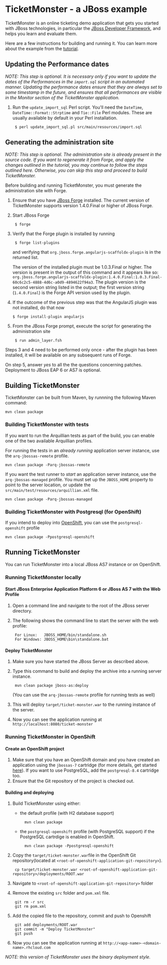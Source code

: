 # TicketMonster - a JBoss example

TicketMonster is an online ticketing demo application that gets you started with JBoss technologies, in particular the [JBoss Developer Framework](http://jboss.org/jdf), and helps you learn and evaluate them.

Here are a few instructions for building and running it. You can learn more about the example from the [tutorial](http://www.jboss.org/jdf/examples/get-started).

## Updating the Performance dates

_NOTE: This step is optional. It is necessary only if you want to update the dates of the Performances in the `import.sql` script in an automated manner. Updating the performance dates ensure that they are always set to some timestamp in the future, and ensures that all performances are visible in the Monitor section of the TicketMonster application._

1. Run the `update_import_sql` Perl script. You'll need the `DateTime`, `DateTime::Format::Strptime` and `Tie::File` Perl modules. These are usually available by default in your Perl installation.
    
        $ perl update_import_sql.pl src/main/resources/import.sql

## Generating the administration site

_NOTE: This step is optional. The administration site is already present in the source code. If you want to regenerate it from Forge, and apply the changes outlined in the tutorial, you may continue to follow the steps outlined here. Otherwise, you can skip this step and proceed to build TicketMonster._

Before building and running TicketMonster, you must generate the administration site with Forge.

1. Ensure that you have [JBoss Forge](http://jboss.org/forge) installed. The current version of
   TicketMonster supports version 1.4.0.Final or higher of JBoss Forge.

2. Start JBoss Forge

        $ forge

3. Verify that the Forge plugin is installed by running

        $ forge list-plugins

   and verifying that `org.jboss.forge.angularjs-scaffoldx-plugin` is in the returned list.

   The version of the installed plugin must be 1.0.3.Final or higher. The version is present in the output of this command and it appears like so: `org.jboss.forge.angularjs-scaffoldx-plugin:1.4.0.Final:1.0.3.Final-60c6c2c5-4888-4d6c-a0d9-4894622f94a3`. The plugin version is the second version string listed in the output; the first version string (`1.4.0.Final`) is the Forge API version used by the plugin.

4.  If the outcome of the previous step was that the AngularJS plugin was not installed, do that now

        $ forge install-plugin angularjs
	
5. From the JBoss Forge prompt, execute the script for generating the administration site
    
	    $ run admin_layer.fsh

Steps 3 and 4 need to be performed only once - after the plugin has been installed, it will be
available on any subsequent runs of Forge.

On step 5, answer _yes_ to all the the questions concerning patches. Deployment to JBoss EAP 6 or AS7 is optional.

## Building TicketMonster

TicketMonster can be built from Maven, by runnning the following Maven command:

    mvn clean package
	
### Building TicketMonster with tests
	
If you want to run the Arquillian tests as part of the build, you can enable one of the two available Arquillian profiles.

For running the tests in an _already running_ application server instance, use the `arq-jbossas-remote` profile.

    mvn clean package -Parq-jbossas-remote

If you want the test runner to _start_ an application server instance, use the `arq-jbossas-managed` profile. You must set up the `JBOSS_HOME` property to point to the server location, or update the `src/main/test/resources/arquillian.xml` file.

    mvn clean package -Parq-jbossas-managed
	
### Building TicketMonster with Postgresql (for OpenShift)

If you intend to deploy into [OpenShift](http://openshift.com), you can use the `postgresql-openshift` profile

    mvn clean package -Ppostgresql-openshift
	
## Running TicketMonster

You can run TicketMonster into a local JBoss AS7 instance or on OpenShift.

### Running TicketMonster locally

#### Start JBoss Enterprise Application Platform 6 or JBoss AS 7 with the Web Profile


1. Open a command line and navigate to the root of the JBoss server directory.
2. The following shows the command line to start the server with the web profile:

        For Linux:   JBOSS_HOME/bin/standalone.sh
        For Windows: JBOSS_HOME\bin\standalone.bat
		
#### Deploy TicketMonster

1. Make sure you have started the JBoss Server as described above.
2. Type this command to build and deploy the archive into a running server instance.

        mvn clean package jboss-as:deploy
	
	(You can use the `arq-jbossas-remote` profile for running tests as well)

3. This will deploy `target/ticket-monster.war` to the running instance of the server.
4. Now you can see the application running at `http://localhost:8080/ticket-monster`

### Running TicketMonster in OpenShift

#### Create an OpenShift project

1. Make sure that you have an OpenShift domain and you have created an application using the `jbossas-7` cartridge (for more details, get started [here](https://openshift.redhat.com/app/getting_started)). If you want to use PostgreSQL, add the `postgresql-8.4` cartridge too.
2. Ensure that the Git repository of the project is checked out.

#### Building and deploying

1. Build TicketMonster using either: 
    * the default profile (with H2 database support)
    
            mvn clean package	
    * the `postgresql-openshift` profile (with PostgreSQL support) if the PostgreSQL cartrdige is enabled in OpenShift.
            
            mvn clean package -Ppostgresql-openshift
			
2. Copy the `target/ticket-monster.war`file in the OpenShift Git repository(located at `<root-of-openshift-application-git-repository>`).

	    cp target/ticket-monster.war <root-of-openshift-application-git-repository>/deployments/ROOT.war

3. Navigate to `<root-of-openshift-application-git-repository>` folder
4. Remove the existing `src` folder and `pom.xml` file. 

        git rm -r src
		git rm pom.xml

5. Add the copied file to the repository, commit and push to Openshift
        
		git add deployments/ROOT.war
		git commit -m "Deploy TicketMonster"
		git push

6. Now you can see the application running at `http://<app-name>-<domain-name>.rhcloud.com`

_NOTE: this version of TicketMonster uses the *binary* deployment style._ 




	
 



